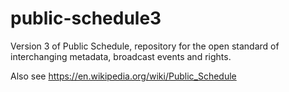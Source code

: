 # public-schedule3
Version 3 of Public Schedule, repository for the open standard of interchanging metadata, broadcast events and rights.

Also see https://en.wikipedia.org/wiki/Public_Schedule
